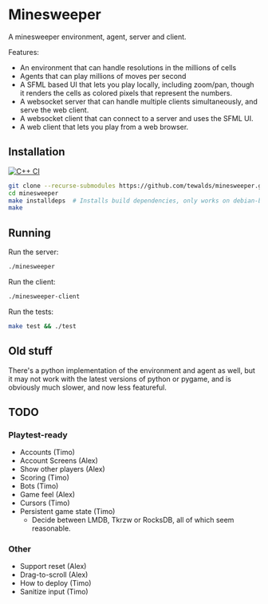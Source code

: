 # Minesweeper
A minesweeper environment, agent, server and client. 

Features:
- An environment that can handle resolutions in the millions of cells
- Agents that can play millions of moves per second
- A SFML based UI that lets you play locally, including zoom/pan, though it renders the cells as 
  colored pixels that represent the numbers.
- A websocket server that can handle multiple clients simultaneously, and serve the web client.
- A websocket client that can connect to a server and uses the SFML UI.
- A web client that lets you play from a web browser.

## Installation

[![C++ CI](https://github.com/tewalds/minesweeper/actions/workflows/build-test-cpp.yml/badge.svg)](https://github.com/tewalds/minesweeper/actions/workflows/build-test-cpp.yml)

```bash
git clone --recurse-submodules https://github.com/tewalds/minesweeper.git
cd minesweeper
make installdeps  # Installs build dependencies, only works on debian-based systems.
make
```

## Running

Run the server:
```bash
./minesweeper
```

Run the client:
```bash
./minesweeper-client
```

Run the tests:
```bash
make test && ./test
```

## Old stuff

There's a python implementation of the environment and agent as well, but it may not work with the
latest versions of python or pygame, and is obviously much slower, and now less featureful.

## TODO

### Playtest-ready
- Accounts (Timo) 
- Account Screens (Alex)
- Show other players (Alex)
- Scoring (Timo)
- Bots (Timo)
- Game feel (Alex)
- Cursors (Timo)
- Persistent game state (Timo)
  - Decide between LMDB, Tkrzw or RocksDB, all of which seem reasonable.

### Other
- Support reset (Alex)
- Drag-to-scroll (Alex)
- How to deploy (Timo)
- Sanitize input (Timo)
